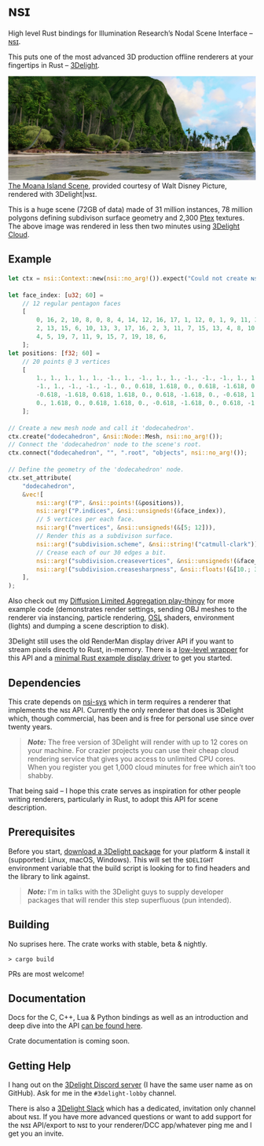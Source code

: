 # ɴsɪ

High level Rust bindings for Illumination Research’s Nodal Scene Interface – [ɴsɪ](https://nsi.readthedocs.io/).

This puts one of the most advanced 3D production offline renderers at your fingertips in Rust – [3Delight](https://www.3delight.com/).

![Moana Island, rendered with 3Delight|ɴsɪ](moana_island.jpg)
[The Moana Island Scene](https://www.technology.disneyanimation.com/islandscene), provided courtesy of Walt Disney Picture, rendered with 3Delight|ɴsɪ.

This is a huge scene (72GB of data) made of 31 million instances, 78 million polygons defining subdivison surface geometry and 2,300 [Ptex](http://ptex.us/) textures. The above image was rendered in less then two minutes using [3Delight Cloud](https://documentation.3delightcloud.com/display/3DLC/Cloud+Rendering+Speed).

## Example

```Rust
let ctx = nsi::Context::new(nsi::no_arg!()).expect("Could not create ɴsɪ context.");

let face_index: [u32; 60] =
    // 12 regular pentagon faces
    [
        0, 16, 2, 10, 8, 0, 8, 4, 14, 12, 16, 17, 1, 12, 0, 1, 9, 11, 3, 17, 1, 12, 14, 5, 9,
        2, 13, 15, 6, 10, 13, 3, 17, 16, 2, 3, 11, 7, 15, 13, 4, 8, 10, 6, 18, 14, 5, 19, 18,
        4, 5, 19, 7, 11, 9, 15, 7, 19, 18, 6,
    ];
let positions: [f32; 60] =
    // 20 points @ 3 vertices
    [
        1., 1., 1., 1., 1., -1., 1., -1., 1., 1., -1., -1., -1., 1., 1., -1., 1., -1., -1.,
        -1., 1., -1., -1., -1., 0., 0.618, 1.618, 0., 0.618, -1.618, 0., -0.618, 1.618, 0.,
        -0.618, -1.618, 0.618, 1.618, 0., 0.618, -1.618, 0., -0.618, 1.618, 0., -0.618, -1.618,
        0., 1.618, 0., 0.618, 1.618, 0., -0.618, -1.618, 0., 0.618, -1.618, 0., -0.618,
    ];

// Create a new mesh node and call it 'dodecahedron'.
ctx.create("dodecahedron", &nsi::Node::Mesh, nsi::no_arg!());
// Connect the 'dodecahedron' node to the scene's root.
ctx.connect("dodecahedron", "", ".root", "objects", nsi::no_arg!());

// Define the geometry of the 'dodecahedron' node.
ctx.set_attribute(
    "dodecahedron",
    &vec![
        nsi::arg!("P", &nsi::points!(&positions)),
        nsi::arg!("P.indices", &nsi::unsigneds!(&face_index)),
        // 5 vertices per each face.
        nsi::arg!("nvertices", &nsi::unsigneds!(&[5; 12])),
        // Render this as a subdivison surface.
        nsi::arg!("subdivision.scheme", &nsi::string!("catmull-clark")),
        // Crease each of our 30 edges a bit.
        nsi::arg!("subdivision.creasevertices", &nsi::unsigneds!(&face_index)),
        nsi::arg!("subdivision.creasesharpness", &nsi::floats!(&[10.; 30])),
    ],
);
```

Also check out my [Diffusion Limited Aggregation play-thingy](https://github.com/virtualritz/rust-diffusion-limited-aggregation) for more example code (demonstrates render settings, sending OBJ meshes to the renderer via instancing, particle rendering, [OSL](https://github.com/imageworks/OpenShadingLanguage) shaders, environment (lights) and dumping a scene description to disk).

3Delight still uses the old RenderMan display driver API if you want to stream pixels directly to Rust, in-memory.
There is a [low-level wrapper](https://github.com/virtualritz/ndspy-sys) for this API and a [minimal Rust example display driver](https://github.com/virtualritz/r-display) to get you started.


## Dependencies

This crate depends on [nsi-sys](https://github.com/virtualritz/nsi-sys) which in term requires a renderer that implements the ɴsɪ API.
Currently the only renderer that does is 3Delight which, though commercial, has been and is free for personal use since over twenty years.

> **_Note:_** The free version of 3Delight will render with up to 12 cores on your machine. For crazier projects you can use their cheap cloud rendering service that gives you access to unlimited CPU cores. When you register you get 1,000 cloud minutes for free which ain’t too shabby.

That being said – I hope this crate serves as inspiration for other people writing renderers, particularly in Rust, to adopt this API for scene description.

## Prerequisites

Before you start, [download a 3Delight package](https://www.3delight.com/download) for your platform & install it (supported: Linux, macOS, Windows).
This will set the `$DELIGHT` environment variable that the build script is looking for to find headers and the library to link against.

> **_Note:_** I'm in talks with the 3Delight guys to supply developer packages that will render this step superfluous (pun intended).

## Building

No suprises here. The crate works with stable, beta & nightly.

```
> cargo build
```

PRs are most welcome!

## Documentation

Docs for the C, C++, Lua & Python bindings as well as an introduction and deep dive into the API [can be found here](https://nsi.readthedocs.io/).

Crate documentation is coming soon.

## Getting Help

I hang out on the [3Delight Discord server](https://discord.gg/MGtJx4q) (I have the same user name as on GitHub). Ask for me in the `#3delight-lobby` channel.

There is also a [3Delight Slack](https://join.slack.com/t/3delight/shared_invite/zt-eipakj10-lK84ZzUzWgDw0qJ3Z3KuOg) which has a dedicated, invitation only channel about ɴsɪ. If you have more advanced questions or want to add support for the ɴsɪ API/export to ɴsɪ to your renderer/DCC app/whatever ping me and I get you an invite.
